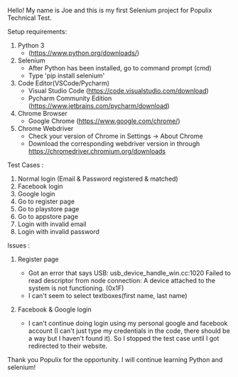 Hello! My name is Joe and this is my first Selenium project for Populix Technical Test. 

Setup requirements:
1. Python 3 
    - (https://www.python.org/downloads/)
2. Selenium
    - After Python has been installed, go to command prompt (cmd)
    - Type 'pip install selenium'
3. Code Editor(VSCode/Pycharm)
    - Visual Studio Code (https://code.visualstudio.com/download)
    - Pycharm Community Edition (https://www.jetbrains.com/pycharm/download)
4. Chrome Browser
    - Google Chrome (https://www.google.com/chrome/)
5. Chrome Webdriver
    - Check your version of Chrome in Settings -> About Chrome
    - Download the corresponding webdriver version in through https://chromedriver.chromium.org/downloads


Test Cases :
1. Normal login (Email & Password registered & matched)
2. Facebook login
3. Google login
4. Go to register page
5. Go to playstore page
6. Go to appstore page
7. Login with invalid email
8. Login with invalid password

Issues :
1. Register page
    - Got an error that says USB: usb_device_handle_win.cc:1020 Failed to read descriptor from node connection: A device attached to the system is not functioning. (0x1F)
    - I can't seem to select textboxes(first name, last name)

2. Facebook & Google login
    - I can't continue doing login using my personal google and facebook account (I can't just type my credentials in the code, there should be a way but I haven't found it). So I stopped the test case until I got redirected to their website.

Thank you Populix for the opportunity. I will continue learning Python and selenium!